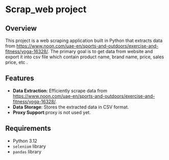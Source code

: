# Scrap_web project

## Overview

This project is a web scraping application built in Python that extracts data from https://www.noon.com/uae-en/sports-and-outdoors/exercise-and-fitness/yoga-16328/. The primary goal is to get data from website and export it into csv file which contain product name, brand name, price, sales price, etc .

## Features

- **Data Extraction**: Efficiently scrape data from https://www.noon.com/uae-en/sports-and-outdoors/exercise-and-fitness/yoga-16328/.
- **Data Storage**: Stores the extracted data in CSV format.
- **Proxy Support**:proxy is not used yet.

## Requirements

- Python 3.12
- `selenium` library 
- `pandas` library


